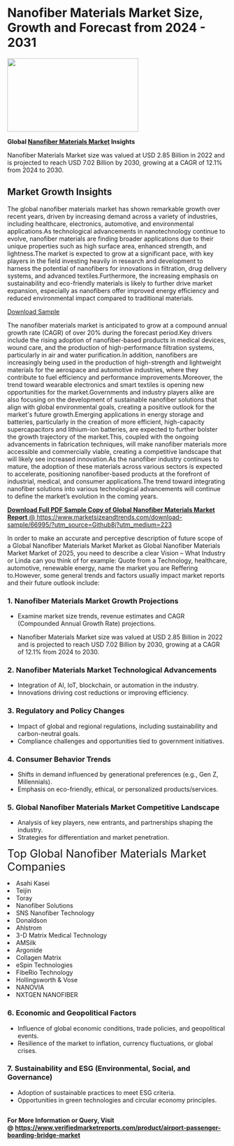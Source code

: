 <H1>Nanofiber Materials Market Size, Growth and Forecast from 2024 - 2031</H1><img class="aligncenter size-medium wp-image-584254" src="https://thirdeyenews.in/wp-content/uploads/2024/09/Global-Market-Research-300x168.jpeg" alt="" width="300" height="168" /><p><strong>Global&nbsp;<a href="https://www.marketsizeandtrends.com/download-sample/66995/?utm_source=Github8j?utm_medium=223">Nanofiber Materials Market</a> Insights</strong></p><p>Nanofiber Materials Market size was valued at USD 2.85 Billion in 2022 and is projected to reach USD 7.02 Billion by 2030, growing at a CAGR of 12.1% from 2024 to 2030.</p><p><h2>Market Growth Insights</h2> <p>The global nanofiber materials market has shown remarkable growth over recent years, driven by increasing demand across a variety of industries, including healthcare, electronics, automotive, and environmental applications.As technological advancements in nanotechnology continue to evolve, nanofiber materials are finding broader applications due to their unique properties such as high surface area, enhanced strength, and lightness.The market is expected to grow at a significant pace, with key players in the field investing heavily in research and development to harness the potential of nanofibers for innovations in filtration, drug delivery systems, and advanced textiles.Furthermore, the increasing emphasis on sustainability and eco-friendly materials is likely to further drive market expansion, especially as nanofibers offer improved energy efficiency and reduced environmental impact compared to traditional materials.</p> <p><a href="#">Download Sample</a></p> <p>The nanofiber materials market is anticipated to grow at a compound annual growth rate (CAGR) of over 20% during the forecast period.Key drivers include the rising adoption of nanofiber-based products in medical devices, wound care, and the production of high-performance filtration systems, particularly in air and water purification.In addition, nanofibers are increasingly being used in the production of high-strength and lightweight materials for the aerospace and automotive industries, where they contribute to fuel efficiency and performance improvements.Moreover, the trend toward wearable electronics and smart textiles is opening new opportunities for the market.Governments and industry players alike are also focusing on the development of sustainable nanofiber solutions that align with global environmental goals, creating a positive outlook for the market's future growth.Emerging applications in energy storage and batteries, particularly in the creation of more efficient, high-capacity supercapacitors and lithium-ion batteries, are expected to further bolster the growth trajectory of the market.This, coupled with the ongoing advancements in fabrication techniques, will make nanofiber materials more accessible and commercially viable, creating a competitive landscape that will likely see increased innovation.As the nanofiber industry continues to mature, the adoption of these materials across various sectors is expected to accelerate, positioning nanofiber-based products at the forefront of industrial, medical, and consumer applications.The trend toward integrating nanofiber solutions into various technological advancements will continue to define the market’s evolution in the coming years.</p> <p><a href="#"></p><p><span class=""><strong>Download Full PDF Sample Copy of Global Nanofiber Materials Market Report</strong> @ <a href="https://www.marketsizeandtrends.com/download-sample/66995/?utm_source=Github8j?utm_medium=223" target="_blank">https://www.marketsizeandtrends.com/download-sample/66995/?utm_source=Github8j?utm_medium=223</a></span></p><p>In order to make an accurate and perceptive description of future scope of a Global&nbsp;Nanofiber Materials Market Market as Global&nbsp;Nanofiber Materials Market Market of 2025, you need to describe a clear Vision &ndash; What Industry or Linda can you think of for example: Quote from a Technology, healthcare, automotive, renewable energy, name the market you are Reffering to.However, some general trends and factors usually impact market reports and their future outlook include:</p><h3>1.&nbsp;<strong>Nanofiber Materials Market Growth Projections</strong></h3><ul><li>Examine market size trends, revenue estimates and CAGR (Compounded Annual Growth Rate) projections.</li><li><p>Nanofiber Materials Market size was valued at USD 2.85 Billion in 2022 and is projected to reach USD 7.02 Billion by 2030, growing at a CAGR of 12.1% from 2024 to 2030.</p></li></ul><h3>2.&nbsp;<strong>Nanofiber Materials Market Technological Advancements</strong></h3><ul><li>Integration of AI, IoT, blockchain, or automation in the industry.</li><li>Innovations driving cost reductions or improving efficiency.</li></ul><h3>3.&nbsp;<strong>Regulatory and Policy Changes</strong></h3><ul><li>Impact of global and regional regulations, including sustainability and carbon-neutral goals.</li><li>Compliance challenges and opportunities tied to government initiatives.</li></ul><h3>4.&nbsp;<strong>Consumer Behavior Trends</strong></h3><ul><li>Shifts in demand influenced by generational preferences (e.g., Gen Z, Millennials).</li><li>Emphasis on eco-friendly, ethical, or personalized products/services.</li></ul><h3>5.&nbsp;<strong>Global Nanofiber Materials Market Competitive Landscape</strong></h3><ul><li>Analysis of key players, new entrants, and partnerships shaping the industry.</li><li>Strategies for differentiation and market penetration.</li></ul><p data-pm-slice="1 1 []"><span style="color: inherit; font-family: inherit; font-size: 25px;">Top Global Nanofiber Materials Market Companies</span></p><div class="" data-test-id=""><p><li>Asahi Kasei</li><li> Teijin</li><li> Toray</li><li> Nanofiber Solutions</li><li> SNS Nanofiber Technology</li><li> Donaldson</li><li> Ahlstrom</li><li> 3-D Matrix Medical Technology</li><li> AMSilk</li><li> Argonide</li><li> Collagen Matrix</li><li> eSpin Technologies</li><li> FibeRio Technology</li><li> Hollingsworth & Vose</li><li> NANOVIA</li><li> NXTGEN NANOFIBER</li></p></div><h3>6.&nbsp;<strong>Economic and Geopolitical Factors</strong></h3><ul><li>Influence of global economic conditions, trade policies, and geopolitical events.</li><li>Resilience of the market to inflation, currency fluctuations, or global crises.</li></ul><h3>7.&nbsp;<strong>Sustainability and ESG (Environmental, Social, and Governance)</strong></h3><ul><li>Adoption of sustainable practices to meet ESG criteria.</li><li>Opportunities in green technologies and circular economy principles.</li></ul><h2><strong style="font-size: 14px;">For More Information or Query, Visit @&nbsp;</strong><a style="background-color: #ffffff; font-size: 14px;" href="https://www.marketsizeandtrends.com/report/nanofiber-materials-market/" target="_blank">https://www.verifiedmarketreports.com/product/airport-passenger-boarding-bridge-market</a></h2>